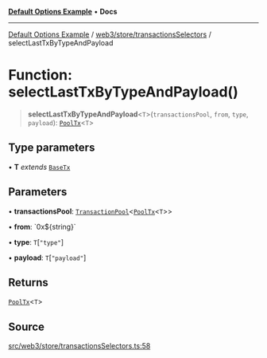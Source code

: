 [**Default Options Example**](../../../../README.md) • **Docs**

***

[Default Options Example](../../../../modules.md) / [web3/store/transactionsSelectors](../README.md) / selectLastTxByTypeAndPayload

# Function: selectLastTxByTypeAndPayload()

> **selectLastTxByTypeAndPayload**\<`T`\>(`transactionsPool`, `from`, `type`, `payload`): [`PoolTx`](../../transactionsSlice/type-aliases/PoolTx.md)\<`T`\>

## Type parameters

• **T** *extends* [`BaseTx`](../../../adapters/types/type-aliases/BaseTx.md)

## Parameters

• **transactionsPool**: [`TransactionPool`](../../transactionsSlice/type-aliases/TransactionPool.md)\<[`PoolTx`](../../transactionsSlice/type-aliases/PoolTx.md)\<`T`\>\>

• **from**: \`0x$\{string\}\`

• **type**: `T`\[`"type"`\]

• **payload**: `T`\[`"payload"`\]

## Returns

[`PoolTx`](../../transactionsSlice/type-aliases/PoolTx.md)\<`T`\>

## Source

[src/web3/store/transactionsSelectors.ts:58](https://github.com/bgd-labs/fe-shared/blob/022d31eeb7e61eeffe2ddf65992458f822122ffc/src/web3/store/transactionsSelectors.ts#L58)
